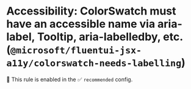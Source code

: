 # Accessibility: ColorSwatch must have an accessible name via aria-label, Tooltip, aria-labelledby, etc. (`@microsoft/fluentui-jsx-a11y/colorswatch-needs-labelling`)

💼 This rule is enabled in the ✅ `recommended` config.

<!-- end auto-generated rule header -->
